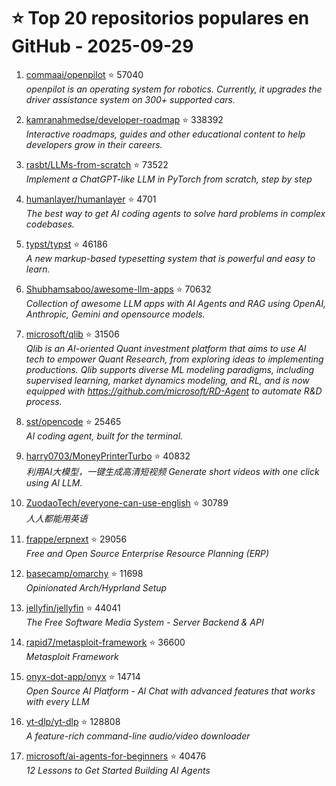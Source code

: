 # ⭐ Top 20 repositorios populares en GitHub - 2025-09-29

1. [commaai/openpilot](https://github.com/commaai/openpilot) ⭐ 57040  
   _openpilot is an operating system for robotics. Currently, it upgrades the driver assistance system on 300+ supported cars._

2. [kamranahmedse/developer-roadmap](https://github.com/kamranahmedse/developer-roadmap) ⭐ 338392  
   _Interactive roadmaps, guides and other educational content to help developers grow in their careers._

3. [rasbt/LLMs-from-scratch](https://github.com/rasbt/LLMs-from-scratch) ⭐ 73522  
   _Implement a ChatGPT-like LLM in PyTorch from scratch, step by step_

4. [humanlayer/humanlayer](https://github.com/humanlayer/humanlayer) ⭐ 4701  
   _The best way to get AI coding agents to solve hard problems in complex codebases._

5. [typst/typst](https://github.com/typst/typst) ⭐ 46186  
   _A new markup-based typesetting system that is powerful and easy to learn._

6. [Shubhamsaboo/awesome-llm-apps](https://github.com/Shubhamsaboo/awesome-llm-apps) ⭐ 70632  
   _Collection of awesome LLM apps with AI Agents and RAG using OpenAI, Anthropic, Gemini and opensource models._

7. [microsoft/qlib](https://github.com/microsoft/qlib) ⭐ 31506  
   _Qlib is an AI-oriented Quant investment platform that aims to use AI tech to empower Quant Research, from exploring ideas to implementing productions. Qlib supports diverse ML modeling paradigms, including supervised learning, market dynamics modeling, and RL, and is now equipped with https://github.com/microsoft/RD-Agent to automate R&D process._

8. [sst/opencode](https://github.com/sst/opencode) ⭐ 25465  
   _AI coding agent, built for the terminal._

9. [harry0703/MoneyPrinterTurbo](https://github.com/harry0703/MoneyPrinterTurbo) ⭐ 40832  
   _利用AI大模型，一键生成高清短视频 Generate short videos with one click using AI LLM._

10. [ZuodaoTech/everyone-can-use-english](https://github.com/ZuodaoTech/everyone-can-use-english) ⭐ 30789  
   _人人都能用英语_

11. [frappe/erpnext](https://github.com/frappe/erpnext) ⭐ 29056  
   _Free and Open Source Enterprise Resource Planning (ERP)_

12. [basecamp/omarchy](https://github.com/basecamp/omarchy) ⭐ 11698  
   _Opinionated Arch/Hyprland Setup_

13. [jellyfin/jellyfin](https://github.com/jellyfin/jellyfin) ⭐ 44041  
   _The Free Software Media System - Server Backend & API_

14. [rapid7/metasploit-framework](https://github.com/rapid7/metasploit-framework) ⭐ 36600  
   _Metasploit Framework_

15. [onyx-dot-app/onyx](https://github.com/onyx-dot-app/onyx) ⭐ 14714  
   _Open Source AI Platform - AI Chat with advanced features that works with every LLM_

16. [yt-dlp/yt-dlp](https://github.com/yt-dlp/yt-dlp) ⭐ 128808  
   _A feature-rich command-line audio/video downloader_

17. [microsoft/ai-agents-for-beginners](https://github.com/microsoft/ai-agents-for-beginners) ⭐ 40476  
   _12 Lessons to Get Started Building AI Agents_


<!-- Última actualización: 2025-09-29T08:06:25.212322 UTC -->